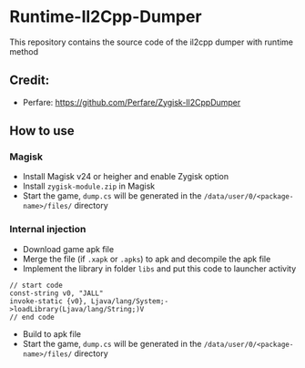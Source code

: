 # Runtime-Il2Cpp-Dumper
This repository contains the source code of the il2cpp dumper with runtime method

## Credit:
- Perfare: https://github.com/Perfare/Zygisk-Il2CppDumper

## How to use
### Magisk
- Install Magisk v24 or heigher and enable Zygisk option
- Install `zygisk-module.zip` in Magisk
- Start the game, `dump.cs` will be generated in the `/data/user/0/<package-name>/files/` directory

### Internal injection
- Download game apk file
- Merge the file (if `.xapk` or `.apks`) to apk and decompile the apk file
- Implement the library in folder `libs` and put this code to launcher activity

```smali
// start code
const-string v0, "JALL"
invoke-static {v0}, Ljava/lang/System;->loadLibrary(Ljava/lang/String;)V
// end code
```

- Build to apk file
- Start the game, `dump.cs` will be generated in the `/data/user/0/<package-name>/files/` directory
